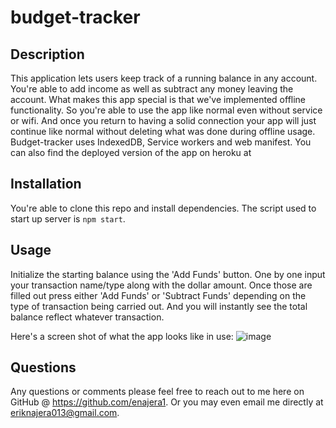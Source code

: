 # budget-tracker

## Description
This application lets users keep track of a running balance in any account. You're able to add income as well as subtract any money leaving the account. What makes this app special is that we've implemented offline functionality. So you're able to use the app like normal even without service or wifi. And once you return to having a solid connection your app will just continue like normal without deleting what was done during offline usage. Budget-tracker uses IndexedDB, Service workers and web manifest. You can also find the deployed version of the app on heroku at 

## Installation
You're able to clone this repo and install dependencies. The script used to start up server is `npm start`.
## Usage
Initialize the starting balance using the 'Add Funds' button. One by one input your transaction name/type along with the dollar amount. Once those are filled out press either 'Add Funds' or 'Subtract Funds' depending on the type of transaction being carried out. And you will instantly see the total balance reflect whatever transaction. 

Here's a screen shot of what the app looks like in use: 
![image](https://user-images.githubusercontent.com/100968401/184556549-df7754ff-d26c-4dc8-9030-521837ddf83e.png)


## Questions
Any questions or comments please feel free to reach out to me here on GitHub @ https://github.com/enajera1.
Or you may even email me directly at eriknajera013@gmail.com.
